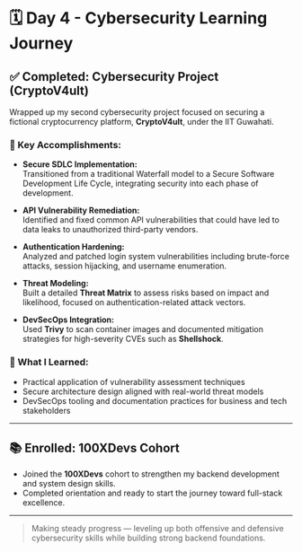 # 🗓️ Day 4 - Cybersecurity Learning Journey

## ✅ Completed: Cybersecurity  Project (CryptoV4ult)

Wrapped up my second cybersecurity project focused on securing a fictional cryptocurrency platform, **CryptoV4ult**, under the IIT Guwahati.

### 🔐 Key Accomplishments:

- **Secure SDLC Implementation:**  
  Transitioned from a traditional Waterfall model to a Secure Software Development Life Cycle, integrating security into each phase of development.

- **API Vulnerability Remediation:**  
  Identified and fixed common API vulnerabilities that could have led to data leaks to unauthorized third-party vendors.

- **Authentication Hardening:**  
  Analyzed and patched login system vulnerabilities including brute-force attacks, session hijacking, and username enumeration.

- **Threat Modeling:**  
  Built a detailed **Threat Matrix** to assess risks based on impact and likelihood, focused on authentication-related attack vectors.

- **DevSecOps Integration:**  
  Used **Trivy** to scan container images and documented mitigation strategies for high-severity CVEs such as **Shellshock**.

### 🧠 What I Learned:
- Practical application of vulnerability assessment techniques  
- Secure architecture design aligned with real-world threat models  
- DevSecOps tooling and documentation practices for business and tech stakeholders

---

## 📚 Enrolled: 100XDevs Cohort

- Joined the **100XDevs** cohort to strengthen my backend development and system design skills.
- Completed orientation and ready to start the journey toward full-stack excellence.

---

> Making steady progress — leveling up both offensive and defensive cybersecurity skills while building strong backend foundations.
